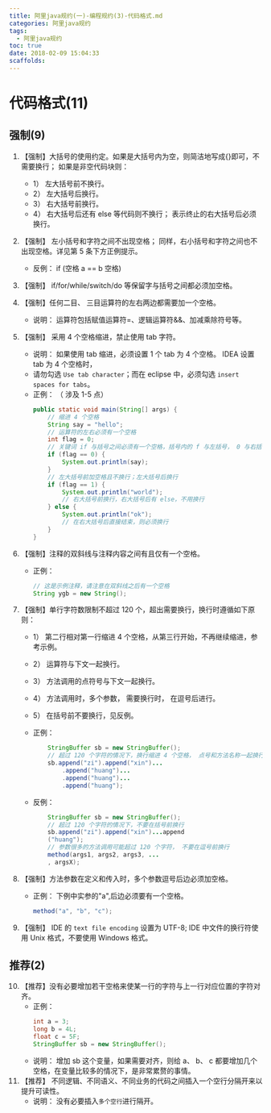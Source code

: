 ```yaml
---
title: 阿里java规约(一)-编程规约(3)-代码格式.md
categories: 阿里java规约
tags:
  - 阿里java规约
toc: true
date: 2018-02-09 15:04:33
scaffolds:
---
```

# 代码格式(11)
## 强制(9)
1. 【强制】大括号的使用约定。如果是大括号内为空，则简洁地写成{}即可，不需要换行； 如果是非空代码块则：
    * 1） 左大括号前不换行。
    * 2） 左大括号后换行。
    * 3） 右大括号前换行。
    * 4） 右大括号后还有 else 等代码则不换行； 表示终止的右大括号后必须换行。
2. 【强制】 左小括号和字符之间不出现空格； 同样，右小括号和字符之间也不出现空格。详见第 5 条下方正例提示。
    * 反例： if (空格 a == b 空格)
3. 【强制】 if/for/while/switch/do 等保留字与括号之间都必须加空格。
4. 【强制】任何二目、 三目运算符的左右两边都需要加一个空格。
    * 说明： 运算符包括赋值运算符=、逻辑运算符&&、加减乘除符号等。
5. 【强制】 采用 4 个空格缩进，禁止使用 tab 字符。
    * 说明： 如果使用 tab 缩进，必须设置 1 个 tab 为 4 个空格。 IDEA 设置 tab 为 4 个空格时，
    * 请勿勾选 `Use tab character`；而在 eclipse 中，必须勾选 `insert spaces for tabs`。
    * 正例： （ 涉及 1-5 点）
        ```java
        public static void main(String[] args) {
            // 缩进 4 个空格
            String say = "hello";
            // 运算符的左右必须有一个空格
            int flag = 0;
            // 关键词 if 与括号之间必须有一个空格，括号内的 f 与左括号， 0 与右括号不需要空格
            if (flag == 0) {
                System.out.println(say);
            }
            // 左大括号前加空格且不换行；左大括号后换行
            if (flag == 1) {
                System.out.println("world");
                // 右大括号前换行，右大括号后有 else，不用换行
            } else {
                System.out.println("ok");
                // 在右大括号后直接结束，则必须换行
            }
        }
        ```
6. 【强制】注释的双斜线与注释内容之间有且仅有一个空格。
    * 正例：
        ```java
        // 这是示例注释，请注意在双斜线之后有一个空格
        String ygb = new String();
        ```
7. 【强制】单行字符数限制不超过 120 个，超出需要换行，换行时遵循如下原则：
    * 1） 第二行相对第一行缩进 4 个空格，从第三行开始，不再继续缩进，参考示例。
    * 2） 运算符与下文一起换行。
    * 3） 方法调用的点符号与下文一起换行。
    * 4） 方法调用时，多个参数， 需要换行时， 在逗号后进行。
    * 5） 在括号前不要换行，见反例。
    * 正例：
        ```java
            StringBuffer sb = new StringBuffer();
            // 超过 120 个字符的情况下，换行缩进 4 个空格， 点号和方法名称一起换行
            sb.append("zi").append("xin")...
                .append("huang")...
                .append("huang")...
                .append("huang");
        ```

    * 反例：
        ```java
            StringBuffer sb = new StringBuffer();
            // 超过 120 个字符的情况下，不要在括号前换行
            sb.append("zi").append("xin")...append
            ("huang");
            // 参数很多的方法调用可能超过 120 个字符， 不要在逗号前换行
            method(args1, args2, args3, ...
            , argsX);
        ```

8. 【强制】方法参数在定义和传入时，多个参数逗号后边必须加空格。
    * 正例： 下例中实参的"a",后边必须要有一个空格。
        ```java
        method("a", "b", "c");
        ```
9. 【强制】 IDE 的 `text file encoding` 设置为 UTF-8; IDE 中文件的换行符使用 Unix 格式，不要使用 Windows 格式。


## 推荐(2)
10. 【推荐】没有必要增加若干空格来使某一行的字符与上一行对应位置的字符对齐。
    * 正例：
        ```java
        int a = 3;
        long b = 4L;
        float c = 5F;
        StringBuffer sb = new StringBuffer();
        ```
    * 说明： 增加 sb 这个变量，如果需要对齐，则给 a、 b、 c 都要增加几个空格，在变量比较多的情况下，是非常累赘的事情。
11. 【推荐】 不同逻辑、不同语义、不同业务的代码之间插入一个空行分隔开来以提升可读性。
    * 说明： 没有必要插入`多个空行`进行隔开。
